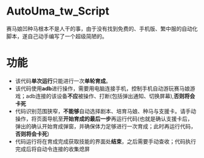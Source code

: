 # AutoUma_tw_Script
赛马娘凹种马根本不是人干的事，由于没有找到免费的、手机版、繁中服的自动化脚本，遂自己动手编写了一个超级简陋的。

# 功能
- 该代码**单次运行**只能进行一次**单轮育成**。
- 该代码使用**adb**进行操作，需要用电脑连接手机，控制手机自动游玩赛马娘游戏；adb连接的该设备**不应**被操作、打断(包括弹出通知、切换屏幕),**否则将会卡死**
- 代码识别范围狭窄，**不能够**自动选择剧本、培育马娘、种马与支援卡。请手动操作，将页面导航至**开始育成的最后一步**再运行代码(也就是确认支援卡后，弹出的确认开始育成弹窗，并确保体力足够进行一次育成；此时再运行代码，**否则将会卡死**)
- 代码运行将在育成完成获取技能的界面处**结束**，之后需要手动查收；代码执行完成后将自动令连接的收集熄屏

